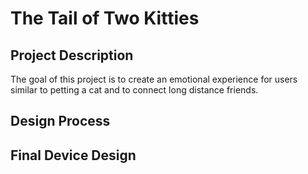 # The Tail of Two Kitties

## Project Description

The goal of this project is to create an emotional experience for users similar to petting a cat and to connect long distance friends. 

## Design Process

## Final Device Design 

